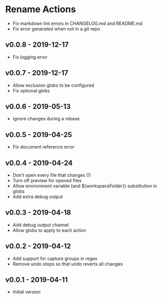 # Rename Actions

- Fix markdown lint errors in CHANGELOG.md and README.md
- Fix error generated when not in a git repo

## v0.0.8 - 2019-12-17

- Fix logging error

## v0.0.7 - 2019-12-17

- Allow exclusion globs to be configured
- Fix optional globs

## v0.0.6 - 2019-05-13

- Ignore changes during a rebase

## v0.0.5 - 2019-04-25

- Fix document reference error

## v0.0.4 - 2019-04-24

- Don't open every file that changes (!)
- Turn off preview for opened files
- Allow environment variable (and ${workspaceFolder}) substitution in globs
- Add extra debug output

## v0.0.3 - 2019-04-18

- Add debug output channel
- Allow globs to apply to each action

## v0.0.2 - 2019-04-12

- Add support for capture groups in regex
- Remove undo stops so that undo reverts all changes

## v0.0.1 - 2019-04-11

- Initial version
